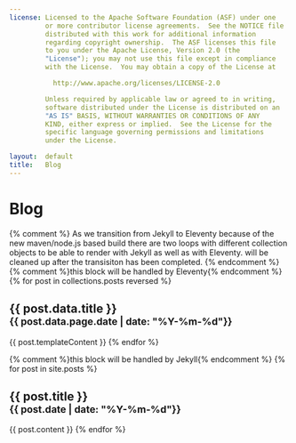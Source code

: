 ```yaml
---
license: Licensed to the Apache Software Foundation (ASF) under one
         or more contributor license agreements.  See the NOTICE file
         distributed with this work for additional information
         regarding copyright ownership.  The ASF licenses this file
         to you under the Apache License, Version 2.0 (the
         "License"); you may not use this file except in compliance
         with the License.  You may obtain a copy of the License at

           http://www.apache.org/licenses/LICENSE-2.0

         Unless required by applicable law or agreed to in writing,
         software distributed under the License is distributed on an
         "AS IS" BASIS, WITHOUT WARRANTIES OR CONDITIONS OF ANY
         KIND, either express or implied.  See the License for the
         specific language governing permissions and limitations
         under the License.

layout:  default
title:   Blog
---
```


# Blog

{% comment %}
As we transition from Jekyll to Eleventy because of the new maven/node.js based build
there are two loops with different collection objects to be able to render with Jekyll
as well as with Eleventy. will be cleaned up after the transisiton has been completed.
{% endcomment %}
{% comment %}this block will be handled by Eleventy{% endcomment %}
{% for post in collections.posts reversed %}
<h2>{{ post.data.title }}<br><small>{{ post.data.page.date | date: "%Y-%m-%d"}}</small></h2>
{{ post.templateContent }}
{% endfor %}

{% comment %}this block will be handled by Jekyll{% endcomment %}
{% for post in site.posts %}
<h2>{{ post.title }}<br><small>{{ post.date  | date: "%Y-%m-%d"}}</small></h2>
{{ post.content }}
{% endfor %}
